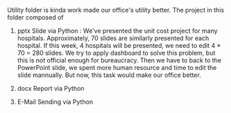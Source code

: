 Utility folder is kinda work made our office's utility better. 
The project in this folder composed of

  1. pptx Slide via Python : 
  We've presented the unit cost project for many hospitals. Approximately, 70 slides are similarly presented for each hospital. 
  If this week, 4 hospitals will be presented, we need to edit 4 * 70 = 280 slides. We try to apply dashboard to solve this problem,
  but this is not official enough for bureaucracy. Then we have to back to the PowerPoint slide, we spent more human resource 
  and time to edit the slide mannually. But now, this task would make our office better.
        
  2. docx Report via Python
  
  4. E-Mail Sending via Python
